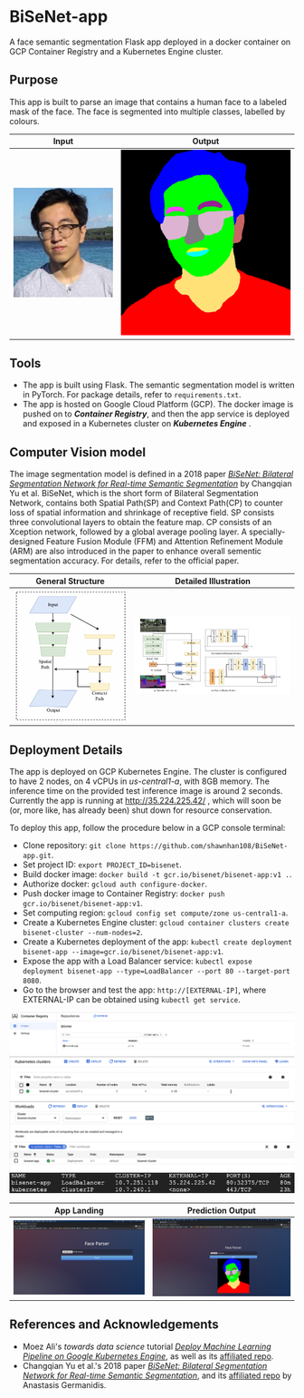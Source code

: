 # BiSeNet-app
A face semantic segmentation Flask app deployed in a docker container on GCP Container Registry and a Kubernetes Engine cluster.

## Purpose
This app is built to parse an image that contains a human face to a labeled mask of the face. The face is segmented into multiple classes, labelled by colours.

| Input | Output |
| ------------- | ------------- |
| ![What is this](./assets/profile.jpeg)  | ![What is this](./assets/profile_result.png)|


## Tools
* The app is built using Flask. The semantic segmentation model is written in PyTorch. For package details, refer to `requirements.txt`.
* The app is hosted on Google Cloud Platform (GCP). The docker image is pushed on to __*Container Registry*__, and then the app service is deployed and exposed in a Kubernetes cluster on __*Kubernetes Engine*__ .

## Computer Vision model
The image segmentation model is defined in a 2018 paper [*BiSeNet: Bilateral Segmentation Network for Real-time Semantic Segmentation*](https://arxiv.org/abs/1808.00897) by Changqian Yu et al. BiSeNet, which is the short form of Bilateral Segmentation Network, contains both Spatial Path(SP) and Context Path(CP) to counter loss of spatial information and shrinkage of receptive field. SP consists three convolutional layers to obtain the feature map. CP consists of an Xception network, followed by a global average pooling layer. A specially-designed Feature Fusion Module (FFM) and Attention Refinement Module (ARM) are also introduced in the paper to enhance overall sementic segmentation accuracy. For details, refer to the official paper.

| General Structure | Detailed Illustration |
| ------------- | ------------- |
| ![What is this](./assets/model_desc1.png)  | ![What is this](./assets/model_desc2.png)|

## Deployment Details
The app is deployed on GCP Kubernetes Engine. The cluster is configured to have 2 nodes, on 4 vCPUs in *us-central1-a*, with 8GB memory. The inference time on the provided test inference image is around 2 seconds. Currently the app is running at http://35.224.225.42/ , which will soon be (or, more like, has already been) shut down for resource conservation.

To deploy this app, follow the procedure below in a GCP console terminal:
* Clone repository: `git clone https://github.com/shawnhan108/BiSeNet-app.git`.
* Set project ID: `export PROJECT_ID=bisenet`.
* Build docker image: `docker build -t gcr.io/bisenet/bisenet-app:v1 .`.
* Authorize docker: `gcloud auth configure-docker`.
* Push docker image to Container Registry: `docker push gcr.io/bisenet/bisenet-app:v1`.
* Set computing region: `gcloud config set compute/zone us-central1-a`.
* Create a Kubernetes Engine cluster: `gcloud container clusters create bisenet-cluster --num-nodes=2`.
* Create a Kubernetes deployment of the app: `kubectl create deployment bisenet-app --image=gcr.io/bisenet/bisenet-app:v1`.
* Expose the app with a Load Balancer service: `kubectl expose deployment bisenet-app --type=LoadBalancer --port 80 --target-port 8080`.
* Go to the browser and test the app: `http://[EXTERNAL-IP]`, where EXTERNAL-IP can be obtained using `kubectl get service`.

![What is this](./assets/GCP_CR.png)
![What is this](./assets/GCP_KE1.png)
![What is this](./assets/GCP_KE2.png)
![What is this](./assets/kubectl_get_services.png)

| App Landing | Prediction Output |
| ------------- | ------------- |
| ![What is this](./assets/app_shot_without_result.png)  | ![What is this](./assets/app_shot_with_result.png)|

## References and Acknowledgements
* Moez Ali's *towards data science* tutorial [*Deploy Machine Learning Pipeline on Google Kubernetes Engine*](https://towardsdatascience.com/deploy-machine-learning-model-on-google-kubernetes-engine-94daac85108b), as well as its [affiliated repo](https://github.com/pycaret/pycaret-deployment-google).
* Changqian Yu et al.'s 2018 paper [*BiSeNet: Bilateral Segmentation Network for Real-time Semantic Segmentation*](https://arxiv.org/abs/1808.00897), and its [affiliated repo](https://github.com/agermanidis/face-parsing.PyTorch) by Anastasis Germanidis.
